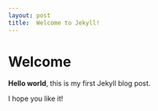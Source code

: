 ```yaml
---
layout: post
title:  Welcome to Jekyll!
---
```


# Welcome

**Hello world**, this is my first Jekyll blog post.

I hope you like it!

<link rel="stylesheet" href="https://cdn.jsdelivr.net/npm/gitalk@1/dist/gitalk.css">
<script src="https://cdn.jsdelivr.net/npm/gitalk@1/dist/gitalk.min.js"></script>

<div id="gitalk-container"></div>

<script type="text/javascript">
var gitalk = new Gitalk({
  clientID: 'c305c9be47bb4eacc711',
  clientSecret: '42c6ae49b86b3530db784b573e134d596a97609d',
  repo: 'hello-world',
  owner: 'muziapple',
  admin: ['muziapple'],
  id: location.pathname,      // Ensure uniqueness and length less than 50
  distractionFreeMode: true  // Facebook-like distraction free mode
})

gitalk.render('gitalk-container');
</script>
